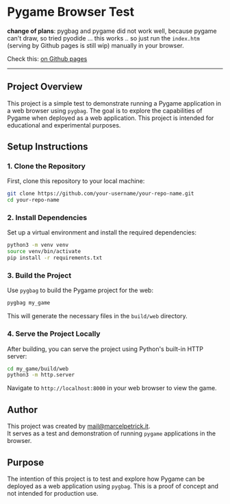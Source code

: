 # Pygame Browser Test

**change of plans**: pygbag and pygame did not work well, because pygame can't draw, so tried pyodide ... this works .. so just run the `index.htm` (serving by Github pages is still wip) manually in your browser.

Check this: [on Github pages](https://marcelpetrick.github.io/codingWithGPT/pythonBrowserTest/)

------------------------------------

## Project Overview

This project is a simple test to demonstrate running a Pygame application in a web browser using `pygbag`. The goal is to explore the capabilities of Pygame when deployed as a web application. This project is intended for educational and experimental purposes.

## Setup Instructions

### 1. Clone the Repository

First, clone this repository to your local machine:

```bash
git clone https://github.com/your-username/your-repo-name.git
cd your-repo-name
```

### 2. Install Dependencies

Set up a virtual environment and install the required dependencies:

```bash
python3 -m venv venv
source venv/bin/activate
pip install -r requirements.txt
```

### 3. Build the Project

Use `pygbag` to build the Pygame project for the web:

```bash
pygbag my_game
```

This will generate the necessary files in the `build/web` directory.

### 4. Serve the Project Locally

After building, you can serve the project using Python's built-in HTTP server:

```bash
cd my_game/build/web
python3 -m http.server
```

Navigate to `http://localhost:8000` in your web browser to view the game.

## Author

This project was created by mail@marcelpetrick.it.  
It serves as a test and demonstration of running `pygame` applications in the browser.

## Purpose

The intention of this project is to test and explore how Pygame can be deployed as a web application using `pygbag`. This is a proof of concept and not intended for production use.
